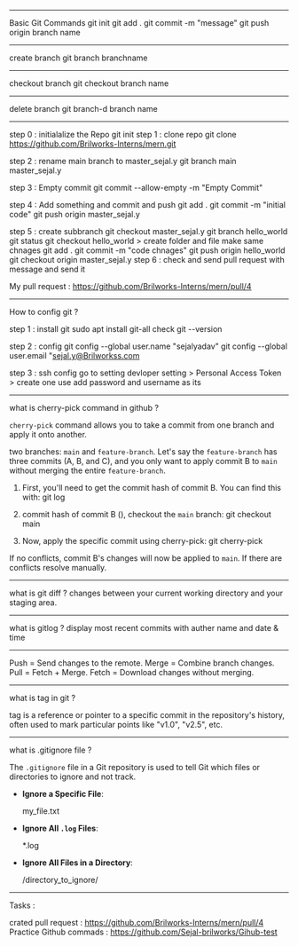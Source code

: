 _________________________________________________________________________________________
Basic Git Commands
git init
git add .
git commit -m "message"
git push origin branch name
_________________________________________________________________________________________

create branch 
git branch branchname
_________________________________________________________________________________________
checkout branch 
git checkout branch name

_________________________________________________________________________________________
delete  branch 
git branch-d branch name
_________________________________________________________________________________________
step 0 : initialalize the Repo
          git init 
step 1 : clone repo 
        git clone https://github.com/Brilworks-Interns/mern.git

step 2 : rename main branch to master_sejal.y
         git branch main master_sejal.y

step 3 : Empty commit
         git commit --allow-empty -m "Empty Commit"

step 4 : Add something and commit and push 
        git add .
        git commit -m "initial code"
        git push origin master_sejal.y

step 5 : create subbranch 
        git checkout master_sejal.y
        git branch hello_world
        git status
        git checkout hello_world  >  create folder and file make same chnages
        git add .
        git commit -m "code chnages"
        git push origin hello_world
        git checkout origin master_sejal.y
step 6 : check and send pull request with message and send it 

My pull request : https://github.com/Brilworks-Interns/mern/pull/4
_________________________________________________________________________________________

How to config git ?

step 1 : install git 
        sudo apt install git-all
        check 
        git --version 

step 2 : config
    git config --global user.name "sejalyadav"
    git config --global user.email "sejal.y@Brilworkss.com

step 3 : ssh config
    go to setting devloper setting > Personal Access Token > create one use add password  and username as its 

_________________________________________________________________________________________

what is cherry-pick command in github ?

`cherry-pick` command allows you to take a commit from one branch and apply it onto another. 

two branches: `main` and `feature-branch`. Let's say the `feature-branch` has three commits (A, B, and C), and you only want to apply commit B to `main` without merging the entire `feature-branch`.

1. First, you'll need to get the commit hash of commit B. You can find this with: git log

2. commit hash of commit B (<commit-hash>), checkout the `main` branch: git checkout main


3. Now, apply the specific commit using cherry-pick: git cherry-pick <commit-hash>

If no conflicts, commit B's changes will now be applied to `main`.
 If there are conflicts resolve  manually.
_______________________________________________________________________________________

what is git diff ?
changes between your current working directory and your staging area.

_________________________________________________________________________________________


what is gitlog ?
display most recent commits with auther name and date & time 

_________________________________________________________________________________________

Push = Send changes to the remote.
Merge  = Combine branch changes.
Pull  = Fetch + Merge.
Fetch = Download changes without merging.
_________________________________________________________________________________________

what is tag in git ?

 tag is a reference or pointer to a specific commit in the repository's history,
 often used to mark particular points  like "v1.0", "v2.5", etc.

_________________________________________________________________________________________

what is .gitignore file ?

The `.gitignore` file in a Git repository is used to tell Git which files or directories to 
ignore and not track. 

   - **Ignore a Specific File**:
      
     my_file.txt
      

   - **Ignore All `.log` Files**:
      
     *.log
      

   - **Ignore All Files in a Directory**:

     /directory_to_ignore/

_________________________________________________________________________________________

Tasks :

crated pull request : https://github.com/Brilworks-Interns/mern/pull/4
Practice Github commads : https://github.com/Sejal-brilworks/Gihub-test


